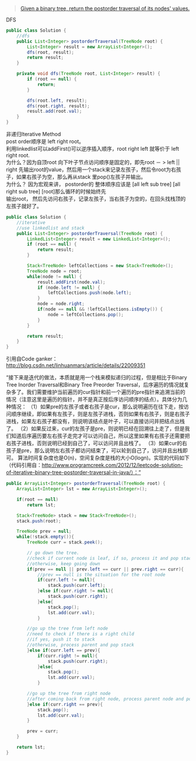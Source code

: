 >[Given a binary tree, return the postorder traversal of its nodes' values.](https://oj.leetcode.com/problems/binary-tree-postorder-traversal/)  

DFS  
```java
public class Solution {
    //dfs
    public List<Integer> postorderTraversal(TreeNode root) {
		List<Integer> result = new ArrayList<Integer>();
		dfs(root, result);
		return result;
	}

	private void dfs(TreeNode root, List<Integer> result) {
		if (root == null) {
			return;
		}

		dfs(root.left, result);
		dfs(root.right, result);
		result.add(root.val);
	}
}
```

非递归Iterative Method  
post order顺序是 left right root。  
利用linkedlist可以addFirst()可以逆序插入顺序，root right left 就等价于 left right root.   
为什么？因为自顶root 向下叶子节点访问顺序是固定的，即先root － > left || right 
先输出root的value，然后用一个stack来记录左孩子，然后令root为右孩子，如果右孩子为空，那么再从stack 里pop()左孩子并输出。  
为什么？  因为宏观来讲， postorder的 整体顺序应该是  [all left sub tree] [all right sub tree] [root]那么循环的时候始终先  
输出root， 然后先访问右孩子，记录左孩子，当右孩子为空的，在回头找栈顶的左孩子就好了。  

```java
public class Solution {
    //iterative 
    //use linkedlist and stack
    public List<Integer> postorderTraversal(TreeNode root) {
    	LinkedList<Integer> result = new LinkedList<Integer>();
    	if (root == null) {
    		return result;
    	}

    	Stack<TreeNode> leftCollections = new Stack<TreeNode>();
    	TreeNode node = root;
    	while(node != null) {
    		result.addFirst(node.val);
    		if (node.left != null) {
    			leftCollections.push(node.left);
    		}
    		node = node.right;
    		if(node == null && !leftCollections.isEmpty()) {
    			node = leftCollections.pop();
    		}
    	}

    	return result;
    }
}
```

 
 引用自Code ganker：http://blog.csdn.net/linhuanmars/article/details/22009351

“接下来是迭代的做法，本质就是用一个栈来模拟递归的过程，但是相比于Binary Tree Inorder Traversal和Binary Tree Preorder Traversal，后序遍历的情况就复杂多了。我们需要维护当前遍历的cur指针和前一个遍历的pre指针来追溯当前的情况（注意这里是遍历的指针，并不是真正按后序访问顺序的结点）。具体分为几种情况：
（1）如果pre的左孩子或者右孩子是cur，那么说明遍历在往下走，按访问顺序继续，即如果有左孩子，则是左孩子进栈，否则如果有右孩子，则是右孩子进栈，如果左右孩子都没有，则说明该结点是叶子，可以直接访问并把结点出栈了。
（2）如果反过来，cur的左孩子是pre，则说明已经在回溯往上走了，但是我们知道后序遍历要左右孩子走完才可以访问自己，所以这里如果有右孩子还需要把右孩子进栈，否则说明已经到自己了，可以访问并且出栈了。
（3）如果cur的右孩子是pre，那么说明左右孩子都访问结束了，可以轮到自己了，访问并且出栈即可。
算法时间复杂度也是O(n)，空间复杂度是栈的大小O(logn)。实现的代码如下（代码引用自：http://www.programcreek.com/2012/12/leetcode-solution-of-iterative-binary-tree-postorder-traversal-in-java/）：” 

```java
public ArrayList<Integer> postorderTraversal(TreeNode root) {
    ArrayList<Integer> lst = new ArrayList<Integer>();

    if(root == null)
        return lst; 

    Stack<TreeNode> stack = new Stack<TreeNode>();
    stack.push(root);

    TreeNode prev = null;
    while(!stack.empty()){
        TreeNode curr = stack.peek();

        // go down the tree.
        //check if current node is leaf, if so, process it and pop stack,
        //otherwise, keep going down
        if(prev == null || prev.left == curr || prev.right == curr){
            //prev == null is the situation for the root node
            if(curr.left != null){
                stack.push(curr.left);
            }else if(curr.right != null){
                stack.push(curr.right);
            }else{
                stack.pop();
                lst.add(curr.val);
            }

        //go up the tree from left node    
        //need to check if there is a right child
        //if yes, push it to stack
        //otherwise, process parent and pop stack
        }else if(curr.left == prev){
            if(curr.right != null){
                stack.push(curr.right);
            }else{
                stack.pop();
                lst.add(curr.val);
            }

        //go up the tree from right node 
        //after coming back from right node, process parent node and pop stack. 
        }else if(curr.right == prev){
            stack.pop();
            lst.add(curr.val);
        }

        prev = curr;
    }

    return lst;
}
```